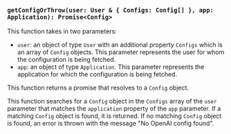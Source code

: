### `getConfigOrThrow(user: User & { Configs: Config[] }, app: Application): Promise<Config>`

This function takes in two parameters:
- `user`: an object of type `User` with an additional property `Configs` which is an array of `Config` objects. This parameter represents the user for whom the configuration is being fetched.
- `app`: an object of type `Application`. This parameter represents the application for which the configuration is being fetched.

This function returns a promise that resolves to a `Config` object.

This function searches for a `Config` object in the `Configs` array of the `user` parameter that matches the `application` property of the `app` parameter. If a matching `Config` object is found, it is returned. If no matching `Config` object is found, an error is thrown with the message "No OpenAI config found".
